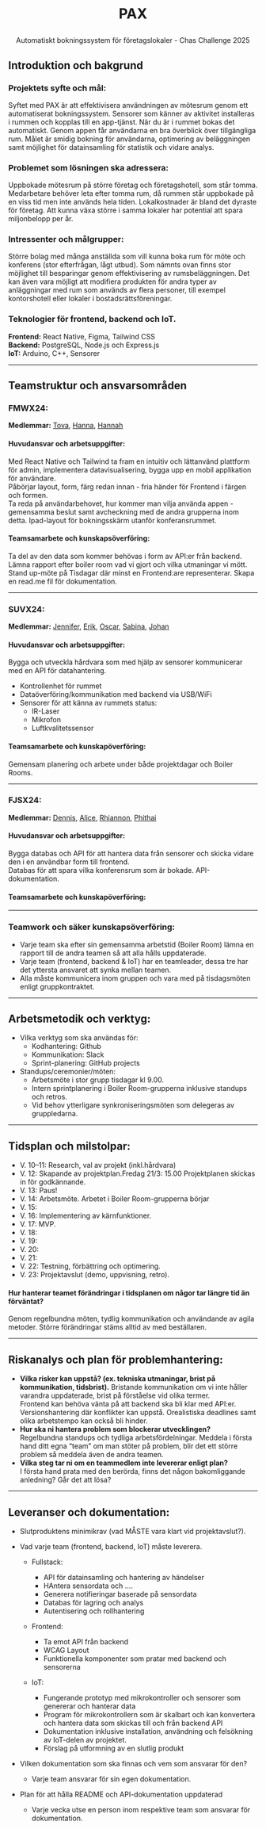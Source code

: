 # <p align = "center"> PAX 
<p align = "center"> Automatiskt bokningssystem för företagslokaler - Chas Challenge 2025  </p> 
      
## Introduktion och bakgrund  
### Projektets syfte och mål:
Syftet med PAX är att effektivisera användningen av mötesrum genom ett automatiserat bokningssystem. Sensorer som känner av aktivitet installeras i rummen och kopplas till en app-tjänst. När du är i rummet bokas det automatiskt. Genom appen får användarna en bra överblick över tillgängliga rum. Målet är smidig bokning för användarna, optimering av beläggningen samt möjlighet för datainsamling för statistik och vidare analys. 

### Problemet som lösningen ska adressera:
Uppbokade mötesrum på större företag och företagshotell, som står tomma. Medarbetare behöver leta efter tomma rum, då rummen står uppbokade på en viss tid men inte används hela tiden. Lokalkostnader är bland det dyraste för företag. Att kunna växa större i samma lokaler har potential att spara miljonbelopp per år. 

### Intressenter och målgrupper:  
Större bolag med många anställda som vill kunna boka rum för möte och konferens (stor efterfrågan, lågt utbud). Som nämnts ovan finns stor möjlighet till besparingar genom effektivisering av rumsbeläggningen. Det kan även vara möjligt att modifiera produkten för andra typer av anläggningar med rum som används av flera personer, till exempel kontorshotell eller lokaler i bostadsrättsföreningar.



### Teknologier för frontend, backend och IoT.  
**Frontend:** React Native, Figma, Tailwind CSS  
**Backend:** PostgreSQL, Node.js och Express.js   
**IoT:** Arduino, C++, Sensorer 
___

## Teamstruktur och ansvarsområden  
### FMWX24:      
**Medlemmar:** [Tova](https://github.com/tovaalicia), [Hanna](https://github.com/HannaKindholm), [Hannah](https://github.com/HannahVrou)            
#### Huvudansvar och arbetsuppgifter:  
Med React Native och Tailwind ta fram en intuitiv och lättanvänd plattform för admin, implementera datavisualisering, bygga upp en mobil applikation för användare.   
Påbörjar layout, form, färg redan innan - fria händer för Frontend i färgen och formen.   
Ta reda på användarbehovet, hur kommer man vilja använda appen - gemensamma beslut samt avcheckning med de andra grupperna inom detta.
Ipad-layout för bokningsskärm utanför konferansrummet.
#### Teamsamarbete och kunskapsöverföring:  
Ta del av den data som kommer behövas i form av API:er från backend. Lämna rapport efter boiler room vad vi gjort och vilka utmaningar vi mött. Stand up-möte på Tisdagar där minst en Frontend:are representerar. Skapa en read.me fil för dokumentation. 
___
### SUVX24:      
**Medlemmar:** [Jennifer](https://github.com/simbachu), [Erik](https://github.com/erikdsp), [Oscar](https://github.com/NewNamesAreHard), [Sabina](https://github.com/binasime), [Johan](https://github.com/bubba-94)            
#### Huvudansvar och arbetsuppgifter:  
Bygga och utveckla hårdvara som med hjälp av sensorer kommunicerar med en API för datahantering.  
- Kontrollenhet för rummet
- Dataöverföring/kommunikation med backend via USB/WiFi
- Sensorer för att känna av rummets status:
  - IR-Laser
  - Mikrofon
  - Luftkvalitetssensor
#### Teamsamarbete och kunskapöverföring:  
Gemensam planering och arbete under både projektdagar och Boiler Rooms.  
___   

### FJSX24:      
**Medlemmar:** [Dennis](https://github.com/TheUnseenBug), [Alice](https://github.com/alicegmn), [Rhiannon](https://github.com/Rhibro), [Phithai]()       
#### Huvudansvar och arbetsuppgifter:   
Bygga databas och API för att hantera data från sensorer och skicka vidare den i en användbar form till frontend.  
Databas för att spara vilka konferensrum som är bokade. API-dokumentation.

#### **Teamsamarbete och kunskapöverföring:**  

___

### Teamwork och säker kunskapsöverföring:  
- Varje team ska efter sin gemensamma arbetstid (Boiler Room) lämna en rapport till de andra teamen så att alla hålls uppdaterade.
- Varje team (frontend, backend & IoT) har en teamleader, dessa tre har det yttersta ansvaret att synka mellan teamen.  
- Alla måste kommunicera inom gruppen och vara med på tisdagsmöten enligt gruppkontraktet.
___  

## Arbetsmetodik och verktyg:  
- Vilka verktyg som ska användas för:
  - Kodhantering: Github
  - Kommunikation: Slack
  - Sprint-planering: GitHub projects
- Standups/ceremonier/möten:
  - Arbetsmöte i stor grupp tisdagar kl 9.00.
  - Intern sprintplanering i Boiler Room-grupperna inklusive standups och retros.   
  - Vid behov ytterligare synkroniseringsmöten som delegeras av gruppledarna.
  

___  

## Tidsplan och milstolpar:  
- V. 10–11: Research, val av projekt (inkl.hårdvara)
- V. 12: Skapande av projektplan.Fredag 21/3: 15.00 Projektplanen skickas in för godkännande.
- V. 13: Paus!
- V. 14: Arbetsmöte. Arbetet i Boiler Room-grupperna börjar
- V. 15:
- V. 16: Implementering av kärnfunktioner.
- V. 17: MVP.
- V. 18:
- V. 19:
- V. 20:
- V. 21:
- V. 22: Testning, förbättring och optimering.
- V. 23: Projektavslut (demo, uppvisning, retro).

#### Hur hanterar teamet förändringar i tidsplanen om någor tar längre tid än förväntat?
Genom regelbundna möten, tydlig kommunikation och användande av agila metoder. Större förändringar stäms alltid av med beställaren.
______

## Riskanalys och plan för problemhantering: 
- **Vilka risker kan uppstå? (ex. tekniska utmaningar, brist på kommunikation, tidsbrist).**
  Bristande kommunikation om vi inte håller varandra uppdaterade, brist på förståelse vid olika termer.   
  Frontend kan behöva vänta på att backend ska bli klar med API:er.   
  Versionshantering där konflikter kan uppstå. Orealistiska deadlines samt olika arbetstempo kan också bli hinder.
- **Hur ska ni hantera problem som blockerar utvecklingen?**  
  Regelbundna standups och tydliga arbetsfördelningar. 
  Meddela i första hand ditt egna “team” om man stöter på problem, blir det ett större problem så meddela även de andra teamen.  
- **Vilka steg tar ni om en teammedlem inte levererar enligt plan?**  
  I första hand prata med den berörda, finns det någon bakomliggande anledning? Går det att lösa? 
____

## Leveranser och dokumentation:  
- Slutproduktens minimikrav (vad MÅSTE vara klart vid projektavslut?).
- Vad varje team (frontend, backend, IoT) måste leverera.
  - Fullstack:
    - API för datainsamling och hantering av händelser
    - HAntera sensordata och ....
    - Generera notifieringar baserade på sensordata
    - Databas för lagring och analys
    - Autentisering och rollhantering
      
  - Frontend:
    - Ta emot API från backend
    - WCAG Layout
    - Funktionella komponenter som pratar med backend och sensorerna

  - IoT:
    - Fungerande prototyp med mikrokontroller och sensorer som genererar och hanterar data
    - Program för mikrokontrollern som är skalbart och kan konvertera och hantera data som skickas till och från backend API
    - Dokumentation inklusive installation, användning och felsökning av IoT-delen av projektet.
    - Förslag på utformning av en slutlig produkt
    
- Vilken dokumentation som ska finnas och vem som ansvarar för den?
  - Varje team ansvarar för sin egen dokumentation.

- Plan för att hålla README och API-dokumentation uppdaterad
  - Varje vecka utse en person inom respektive team som ansvarar för dokumentation.


